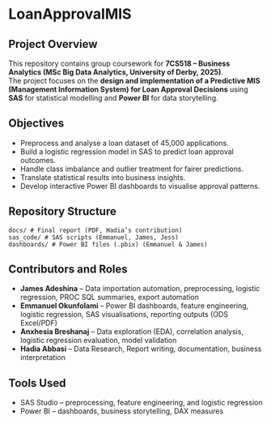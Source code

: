 # LoanApprovalMIS

## Project Overview
This repository contains group coursework for **7CS518 – Business Analytics (MSc Big Data Analytics, University of Derby, 2025)**.  
The project focuses on the **design and implementation of a Predictive MIS (Management Information System) for Loan Approval Decisions** using **SAS** for statistical modelling and **Power BI** for data storytelling.

## Objectives
- Preprocess and analyse a loan dataset of 45,000 applications.
- Build a logistic regression model in SAS to predict loan approval outcomes.
- Handle class imbalance and outlier treatment for fairer predictions.
- Translate statistical results into business insights.
- Develop interactive Power BI dashboards to visualise approval patterns.

## Repository Structure
```
docs/ # Final report (PDF, Hadia’s contribution)
sas_code/ # SAS scripts (Emmanuel, James, Jess)
dashboards/ # Power BI files (.pbix) (Emmanuel & James)
```

## Contributors and Roles
- **James Adeshina** – Data importation automation, preprocessing, logistic regression, PROC SQL summaries, export automation
- **Emmanuel Okunfolami** – Power BI dashboards,  feature engineering, logistic regression, SAS visualisations, reporting outputs (ODS Excel/PDF)
- **Anxhesia Breshanaj** – Data exploration (EDA), correlation analysis, logistic regression evaluation, model validation
- **Hadia Abbasi** – Data Research, Report writing, documentation, business interpretation


## Tools Used
- SAS Studio – preprocessing, feature engineering, and logistic regression  
- Power BI – dashboards, business storytelling, DAX measures  
